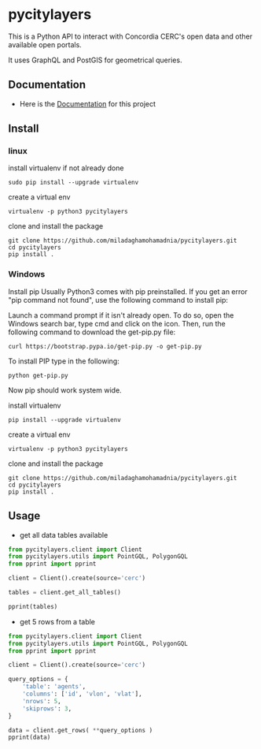 # pycitylayers


This is a Python API to interact with Concordia CERC's open data and other available open portals.

It uses GraphQL and PostGIS for geometrical queries.

## Documentation

- Here is the [Documentation](https://miladaghamohamadnia.github.io/pycitylayers/) for this project

## Install

### linux

install virtualenv if not already done
```shell
sudo pip install --upgrade virtualenv
```
create a virtual env

```shell
virtualenv -p python3 pycitylayers
```
clone and install the package

```shell
git clone https://github.com/miladaghamohamadnia/pycitylayers.git
cd pycitylayers
pip install .
```

### Windows

Install pip
Usually Python3 comes with pip preinstalled. If you get an error "pip command not found", use the following command to install pip:

Launch a command prompt if it isn't already open. To do so, open the Windows search bar, type cmd and click on the icon. Then, run the following command to download the get-pip.py file:

```shell
curl https://bootstrap.pypa.io/get-pip.py -o get-pip.py
```

To install PIP type in the following:

```shell
python get-pip.py
```

Now pip should work system wide.

install virtualenv
```shell
pip install --upgrade virtualenv
```
create a virtual env

```shell
virtualenv -p python3 pycitylayers
```

clone and install the package

```shell
git clone https://github.com/miladaghamohamadnia/pycitylayers.git
cd pycitylayers
pip install .
```


## Usage

- get all data tables available

```python
from pycitylayers.client import Client
from pycitylayers.utils import PointGQL, PolygonGQL
from pprint import pprint

client = Client().create(source='cerc')

tables = client.get_all_tables()

pprint(tables)

```


- get 5 rows from a table

```python
from pycitylayers.client import Client
from pycitylayers.utils import PointGQL, PolygonGQL
from pprint import pprint

client = Client().create(source='cerc')

query_options = {
    'table': 'agents', 
    'columns': ['id', 'vlon', 'vlat'], 
    'nrows': 5, 
    'skiprows': 3,
}

data = client.get_rows( **query_options )
pprint(data)

```


